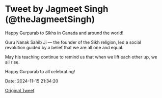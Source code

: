 # Tweet by Jagmeet Singh (@theJagmeetSingh)

Happy Gurpurab to Sikhs in Canada and around the world!

Guru Nanak Sahib Ji — the founder of the Sikh religion, led a social revolution guided by a belief that we are all one and equal.

May his teaching continue to remind us that when we lift each other up, we all rise.

Happy Gurpurab to all celebrating!

Date: 2024-11-15 21:34:20

[Original Tweet](https://x.com/theJagmeetSingh/status/1857537644684627972)
